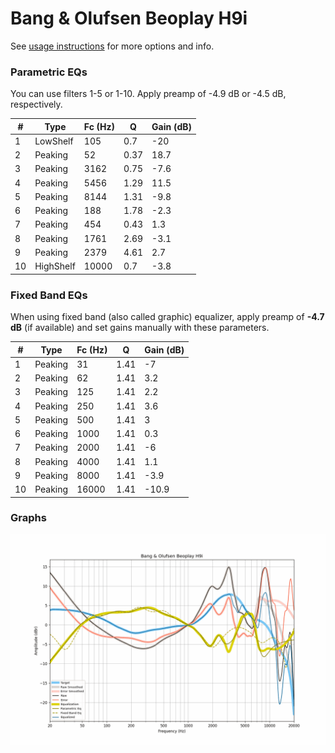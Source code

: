 # Bang & Olufsen Beoplay H9i
See [usage instructions](https://github.com/jaakkopasanen/AutoEq#usage) for more options and info.

### Parametric EQs
You can use filters 1-5 or 1-10. Apply preamp of -4.9 dB or -4.5 dB, respectively.

|   # | Type      |   Fc (Hz) |    Q |   Gain (dB) |
|-----|-----------|-----------|------|-------------|
|   1 | LowShelf  |       105 | 0.7  |       -20   |
|   2 | Peaking   |        52 | 0.37 |        18.7 |
|   3 | Peaking   |      3162 | 0.75 |        -7.6 |
|   4 | Peaking   |      5456 | 1.29 |        11.5 |
|   5 | Peaking   |      8144 | 1.31 |        -9.8 |
|   6 | Peaking   |       188 | 1.78 |        -2.3 |
|   7 | Peaking   |       454 | 0.43 |         1.3 |
|   8 | Peaking   |      1761 | 2.69 |        -3.1 |
|   9 | Peaking   |      2379 | 4.61 |         2.7 |
|  10 | HighShelf |     10000 | 0.7  |        -3.8 |

### Fixed Band EQs
When using fixed band (also called graphic) equalizer, apply preamp of **-4.7 dB** (if available) and set gains manually with these parameters.

|   # | Type    |   Fc (Hz) |    Q |   Gain (dB) |
|-----|---------|-----------|------|-------------|
|   1 | Peaking |        31 | 1.41 |        -7   |
|   2 | Peaking |        62 | 1.41 |         3.2 |
|   3 | Peaking |       125 | 1.41 |         2.2 |
|   4 | Peaking |       250 | 1.41 |         3.6 |
|   5 | Peaking |       500 | 1.41 |         3   |
|   6 | Peaking |      1000 | 1.41 |         0.3 |
|   7 | Peaking |      2000 | 1.41 |        -6   |
|   8 | Peaking |      4000 | 1.41 |         1.1 |
|   9 | Peaking |      8000 | 1.41 |        -3.9 |
|  10 | Peaking |     16000 | 1.41 |       -10.9 |

### Graphs
![](./Bang%20&%20Olufsen%20Beoplay%20H9i.png)
